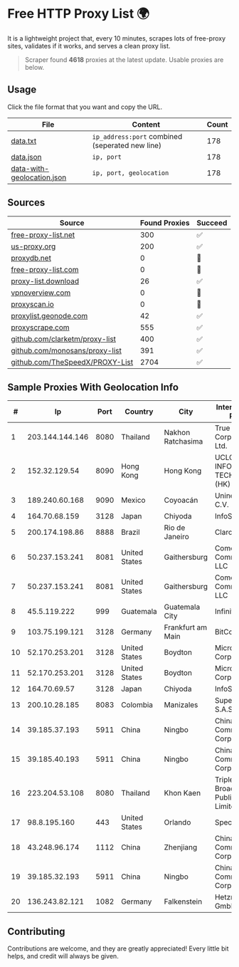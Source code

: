 
# Free HTTP Proxy List 🌍

It is a lightweight project that, every 10 minutes, scrapes lots of free-proxy sites, validates if it works, and serves a clean proxy list.


> Scraper found **4618** proxies at the latest update. Usable proxies are below.

## Usage

Click the file format that you want and copy the URL.


|File|Content|Count|
|----|-------|-----|
|[data.txt](https://raw.githubusercontent.com/themiralay/Proxy-List-World/master/data.txt)|`ip_address:port` combined (seperated new line)|178|
|[data.json](https://raw.githubusercontent.com/themiralay/Proxy-List-World/master/data.json)|`ip, port`|178|
|[data-with-geolocation.json](https://raw.githubusercontent.com/themiralay/Proxy-List-World/master/data-with-geolocation.json)|`ip, port, geolocation`|178|

## Sources

|Source|Found Proxies|Succeed|
|------|-------------|-------|
|[free-proxy-list.net](https://free-proxy-list.net)|300|✅|
|[us-proxy.org](https://www.us-proxy.org)|200|✅|
|[proxydb.net](http://proxydb.net)|0|🚫|
|[free-proxy-list.com](https://free-proxy-list.com/?page=&port=&type%5B%5D=http&type%5B%5D=https&up_time=0&search=Search)|0|🚫|
|[proxy-list.download](https://www.proxy-list.download/HTTP)|26|✅|
|[vpnoverview.com](https://vpnoverview.com/privacy/anonymous-browsing/free-proxy-servers)|0|🚫|
|[proxyscan.io](https://www.proxyscan.io)|0|🚫|
|[proxylist.geonode.com](https://proxylist.geonode.com/api/proxy-list?limit=300&page=1&sort_by=lastChecked&sort_type=desc&protocols=http,https)|42|✅|
|[proxyscrape.com](https://api.proxyscrape.com/v2/?request=displayproxies&protocol=http&timeout=10000&country=all&ssl=all&anonymity=all)|555|✅|
|[github.com/clarketm/proxy-list](https://raw.githubusercontent.com/clarketm/proxy-list/master/proxy-list-raw.txt)|400|✅|
|[github.com/monosans/proxy-list](https://raw.githubusercontent.com/monosans/proxy-list/main/proxies/http.txt)|391|✅|
|[github.com/TheSpeedX/PROXY-List](https://raw.githubusercontent.com/TheSpeedX/PROXY-List/master/http.txt)|2704|✅|


## Sample Proxies With Geolocation Info

|#|Ip|Port|Country|City|Internet Service Provider|
|-|--|----|-------|----|-------------------------|
|1|203.144.144.146|8080|Thailand|Nakhon Ratchasima|True Internet Corporation CO. Ltd.|
|2|152.32.129.54|8090|Hong Kong|Hong Kong|UCLOUD INFORMATION TECHNOLOGY (HK) LIMITED|
|3|189.240.60.168|9090|Mexico|Coyoacán|Uninet S.A. de C.V.|
|4|164.70.68.159|3128|Japan|Chiyoda|InfoSphere|
|5|200.174.198.86|8888|Brazil|Rio de Janeiro|Claro S.A|
|6|50.237.153.241|8081|United States|Gaithersburg|Comcast Cable Communications, LLC|
|7|50.237.153.241|8081|United States|Gaithersburg|Comcast Cable Communications, LLC|
|8|45.5.119.222|999|Guatemala|Guatemala City|Infinitum S.A.|
|9|103.75.199.121|3128|Germany|Frankfurt am Main|BitCommand LLC|
|10|52.170.253.201|3128|United States|Boydton|Microsoft Corporation|
|11|52.170.253.201|3128|United States|Boydton|Microsoft Corporation|
|12|164.70.69.57|3128|Japan|Chiyoda|InfoSphere|
|13|200.10.28.185|8083|Colombia|Manizales|Super Redes S.A.S|
|14|39.185.37.193|5911|China|Ningbo|China Mobile Communications Corporation|
|15|39.185.40.193|5911|China|Ningbo|China Mobile Communications Corporation|
|16|223.204.53.108|8080|Thailand|Khon Kaen|Triple T Broadband Public Company Limited|
|17|98.8.195.160|443|United States|Orlando|Spectrum|
|18|43.248.96.174|1112|China|Zhenjiang|China Mobile Communications Corporation|
|19|39.185.32.193|5911|China|Ningbo|China Mobile Communications Corporation|
|20|136.243.82.121|1082|Germany|Falkenstein|Hetzner Online GmbH|



## Contributing

Contributions are welcome, and they are greatly appreciated! Every
little bit helps, and credit will always be given.

